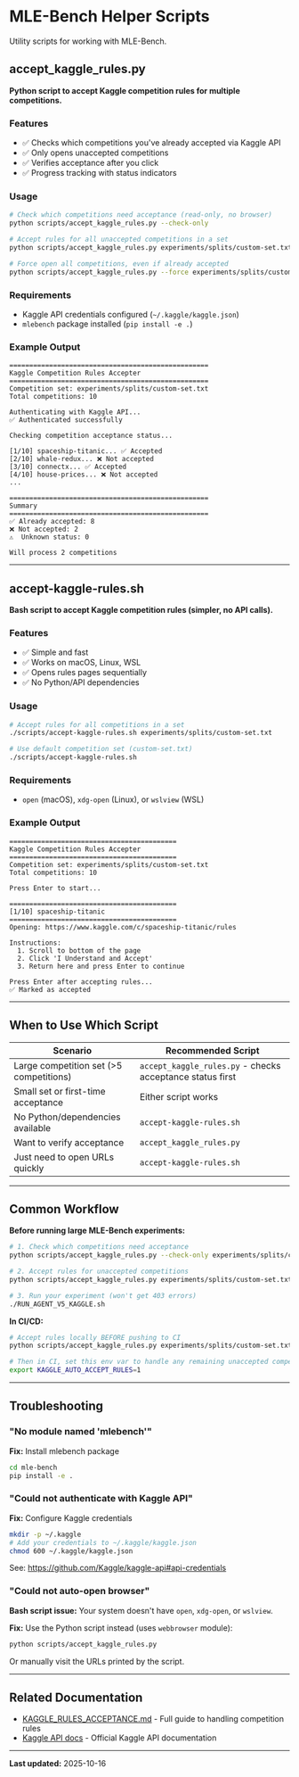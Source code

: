 # MLE-Bench Helper Scripts

Utility scripts for working with MLE-Bench.

## accept_kaggle_rules.py

**Python script to accept Kaggle competition rules for multiple competitions.**

### Features
- ✅ Checks which competitions you've already accepted via Kaggle API
- ✅ Only opens unaccepted competitions
- ✅ Verifies acceptance after you click
- ✅ Progress tracking with status indicators

### Usage

```bash
# Check which competitions need acceptance (read-only, no browser)
python scripts/accept_kaggle_rules.py --check-only

# Accept rules for all unaccepted competitions in a set
python scripts/accept_kaggle_rules.py experiments/splits/custom-set.txt

# Force open all competitions, even if already accepted
python scripts/accept_kaggle_rules.py --force experiments/splits/custom-set.txt
```

### Requirements
- Kaggle API credentials configured (`~/.kaggle/kaggle.json`)
- `mlebench` package installed (`pip install -e .`)

### Example Output

```
==================================================
Kaggle Competition Rules Accepter
==================================================
Competition set: experiments/splits/custom-set.txt
Total competitions: 10

Authenticating with Kaggle API...
✅ Authenticated successfully

Checking competition acceptance status...

[1/10] spaceship-titanic... ✅ Accepted
[2/10] whale-redux... ❌ Not accepted
[3/10] connectx... ✅ Accepted
[4/10] house-prices... ❌ Not accepted
...

==================================================
Summary
==================================================
✅ Already accepted: 8
❌ Not accepted: 2
⚠️  Unknown status: 0

Will process 2 competitions
```

---

## accept-kaggle-rules.sh

**Bash script to accept Kaggle competition rules (simpler, no API calls).**

### Features
- ✅ Simple and fast
- ✅ Works on macOS, Linux, WSL
- ✅ Opens rules pages sequentially
- ✅ No Python/API dependencies

### Usage

```bash
# Accept rules for all competitions in a set
./scripts/accept-kaggle-rules.sh experiments/splits/custom-set.txt

# Use default competition set (custom-set.txt)
./scripts/accept-kaggle-rules.sh
```

### Requirements
- `open` (macOS), `xdg-open` (Linux), or `wslview` (WSL)

### Example Output

```
==========================================
Kaggle Competition Rules Accepter
==========================================
Competition set: experiments/splits/custom-set.txt
Total competitions: 10

Press Enter to start...

==========================================
[1/10] spaceship-titanic
==========================================
Opening: https://www.kaggle.com/c/spaceship-titanic/rules

Instructions:
  1. Scroll to bottom of the page
  2. Click 'I Understand and Accept'
  3. Return here and press Enter to continue

Press Enter after accepting rules...
✅ Marked as accepted
```

---

## When to Use Which Script

| Scenario | Recommended Script |
|----------|-------------------|
| Large competition set (>5 competitions) | `accept_kaggle_rules.py` - checks acceptance status first |
| Small set or first-time acceptance | Either script works |
| No Python/dependencies available | `accept-kaggle-rules.sh` |
| Want to verify acceptance | `accept_kaggle_rules.py` |
| Just need to open URLs quickly | `accept-kaggle-rules.sh` |

---

## Common Workflow

**Before running large MLE-Bench experiments:**

```bash
# 1. Check which competitions need acceptance
python scripts/accept_kaggle_rules.py --check-only experiments/splits/custom-set.txt

# 2. Accept rules for unaccepted competitions
python scripts/accept_kaggle_rules.py experiments/splits/custom-set.txt

# 3. Run your experiment (won't get 403 errors)
./RUN_AGENT_V5_KAGGLE.sh
```

**In CI/CD:**

```bash
# Accept rules locally BEFORE pushing to CI
python scripts/accept_kaggle_rules.py experiments/splits/custom-set.txt

# Then in CI, set this env var to handle any remaining unaccepted competitions
export KAGGLE_AUTO_ACCEPT_RULES=1
```

---

## Troubleshooting

### "No module named 'mlebench'"

**Fix:** Install mlebench package
```bash
cd mle-bench
pip install -e .
```

### "Could not authenticate with Kaggle API"

**Fix:** Configure Kaggle credentials
```bash
mkdir -p ~/.kaggle
# Add your credentials to ~/.kaggle/kaggle.json
chmod 600 ~/.kaggle/kaggle.json
```

See: https://github.com/Kaggle/kaggle-api#api-credentials

### "Could not auto-open browser"

**Bash script issue:** Your system doesn't have `open`, `xdg-open`, or `wslview`.

**Fix:** Use the Python script instead (uses `webbrowser` module):
```bash
python scripts/accept_kaggle_rules.py
```

Or manually visit the URLs printed by the script.

---

## Related Documentation

- [KAGGLE_RULES_ACCEPTANCE.md](../KAGGLE_RULES_ACCEPTANCE.md) - Full guide to handling competition rules
- [Kaggle API docs](https://github.com/Kaggle/kaggle-api) - Official Kaggle API documentation

---

**Last updated:** 2025-10-16
